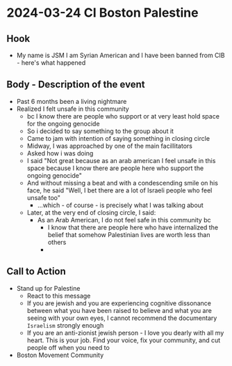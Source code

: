 # 2024-03-24 CI Boston Palestine 

## Hook
- My name is JSM I am Syrian American and I have been banned from CIB - here's what happened

## Body - Description of the event
- Past 6 months been a living nightmare
- Realized I felt unsafe in this community
  - bc I know there are people who support or at very least hold space for the ongoing genocide
  - So i decided to say something to the group about it
  - Came to jam with intention of saying something in closing circle
  - Midway, I was approached by one of the main facillitators
  - Asked how i was doing
  - I said "Not great because as an arab american I feel unsafe in this space because I know there are people here who support the ongoing genocide"
  - And without missing a beat and with a condescending smile on his face, he said "Well, I bet there are a lot of Israeli people who feel unsafe too"
    - ...which -  of course - is precisely what I was talking about
  - Later, at the very end of closing circle, I said: 
    - As an Arab American, I do not feel safe in this community bc
      - I know that there are people here who have internalized the belief that somehow Palestinian lives are worth less than others
      - 

## Call to Action
- Stand up for Palestine
  - React to this message
  - If you are jewish and you are experiencing cognitive dissonance between what you have been raised to believe and what you are seeing with your own eyes, I cannot recommend the documentary `Israelism` strongly enough
  - If you are an anti-zionist jewish person - I love you dearly with all my heart. This is your job. Find your voice, fix your community, and cut people off when you need to
- Boston Movement Community